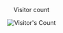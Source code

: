 <div align="center"> 
  <p>Visitor count</p>
  <img src="https://profile-counter.glitch.me/{devill543}/count.svg" alt="Visitor's Count" />
</div>
